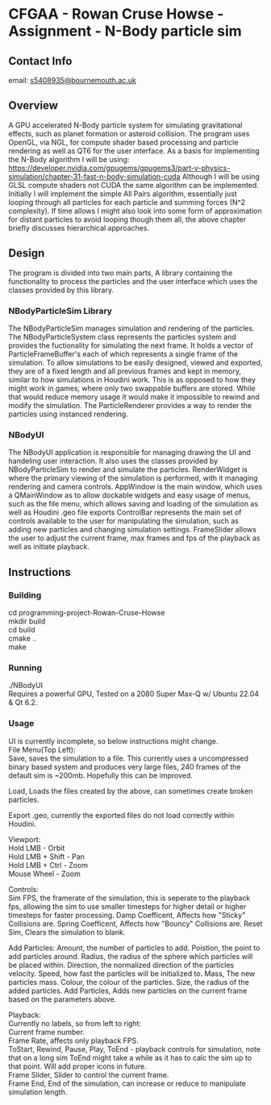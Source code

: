 # CFGAA - Rowan Cruse Howse - Assignment - N-Body particle sim
## Contact Info
email: s5408935@bournemouth.ac.uk

## Overview
A GPU accelerated N-Body particle system for simulating gravitational effects, such as planet formation or asteroid collision. 
The program uses OpenGL, via NGL, for compute shader based processing and particle rendering as well as QT6 for the user interface.
As a basis for implementing the N-Body algorithm I will be using: https://developer.nvidia.com/gpugems/gpugems3/part-v-physics-simulation/chapter-31-fast-n-body-simulation-cuda
Although I will be using GLSL compute shaders not CUDA the same algorithm can be implemented.
Initially I will implement the simple All Pairs algorithm, essentially just looping through all particles for each particle and summing forces (N^2 complexity). If time allows I might also look into some form of approximation for distant particles to avoid looping though them all, the above chapter briefly discusses hierarchical approaches.

## Design
The program is divided into two main parts, A library containing the functionality to process the particles and the user interface which uses the classes provided by this library.
### NBodyParticleSim Library
The NBodyParticleSim manages simulation and rendering of the particles. 
The NBodyParticleSystem class represents the particles system and provides the fuctionality for simulating the next frame.
It holds a vector of ParticleFrameBuffer's each of which represents a single frame of the simulation.
To allow simulations to be easily designed, viewed and exported, they are of a fixed length and all previous frames and kept in memory, similar to how simulations in Houdini work. This is as opposed to how they might work in games, where only two swappable buffers are stored. While that would reduce memory usage it would make it impossible to rewind and modify the simulation.
The ParticleRenderer provides a way to render the particles using instanced rendering.

### NBodyUI
The NBodyUI application is responsible for managing drawing the UI and handeling user interaction. It also uses the classes provided by NBodyParticleSim to render and simulate the particles.
RenderWidget is where the primary viewing of the simulation is performed, with it managing rendering and camera controls.
AppWindow is the main window, which uses a QMainWindow as to allow dockable widgets and easy usage of menus, such as the file menu, which allows saving and loading of the simulation as well as Houdini .geo file exports
ControlBar represents the main set of controls available to the user for manipulating the simulation, such as adding new particles and changing simulation settings.
FrameSlider allows the user to adjust the current frame, max frames and fps of the playback as well as initiate playback.

## Instructions
### Building
cd programming-project-Rowan-Cruse-Howse  
mkdir build  
cd build  
cmake ..  
make  

### Running
./NBodyUI  
Requires a powerful GPU, Tested on a 2080 Super Max-Q w/ Ubuntu 22.04 & Qt 6.2.

### Usage
UI is currently incomplete, so below instructions might change.  
File Menu(Top Left):  
Save, saves the simulation to a file. This currently uses a uncompressed binary based system and produces very large files, 240 frames of the default sim is ~200mb.
Hopefully this can be improved.  

Load, Loads the files created by the above, can sometimes create broken particles.  

Export .geo, currently the exported files do not load correctly within Houdini. 

Viewport:  
Hold LMB - Orbit  
Hold LMB + Shift - Pan  
Hold LMB + Ctrl - Zoom  
Mouse Wheel - Zoom  

Controls:  
Sim FPS, the framerate of the simulation, this is seperate to the playback fps, allowing the sim to use smaller timesteps for higher detail or higher timesteps for faster processing.
Damp Coefficent, Affects how "Sticky" Collisions are.
Spring Coefficent, Affects how "Bouncy" Collisions are.
Reset Sim, Clears the simulation to blank.  

Add Particles:
Amount, the number of particles to add.
Poistion, the point to add particles around.
Radius, the radius of the sphere which particles will be placed within.
Direction, the normalized direction of the particles velocity.
Speed, how fast the particles will be initialized to.
Mass, The new particles mass.
Colour, the colour of the particles.
Size, the radius of the added particles.
Add Particles, Adds new particles on the current frame based on the parameters above.

Playback:  
Currently no labels, so from left to right:  
Current frame number.  
Frame Rate, affects only playback FPS.  
ToStart, Rewind, Pause, Play, ToEnd - playback controls for simulation, note that on a long sim ToEnd might take a while as it has to calc the sim up to that point. Will add proper icons in future.  
Frame Slider, Slider to control the current frame.  
Frame End, End of the simulation, can increase or reduce to manipulate simulation length.  
